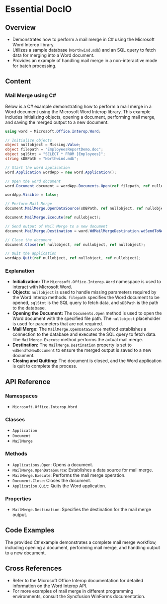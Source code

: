 <!--
source: image
domain: syncfusion-sdk
task: pdf-ocr-to-markdown
language: en (keep original; do not translate)
source_filename: page_330.jpeg
document_name: DocIo
page_number: 330
page_id: DocIo#page_330
product: Syncfusion Winforms
version: 11.4.0.26
timestamp: 2025-08-09T04:48:58Z
fidelity: lossless
-->

# Essential DocIO

## Overview
- Demonstrates how to perform a mail merge in C# using the Microsoft Word Interop library.
- Utilizes a sample database (`Northwind.mdb`) and an SQL query to fetch data for merging into a Word document.
- Provides an example of handling mail merge in a non-interactive mode for batch processing.

## Content

### Mail Merge using C#

Below is a C# example demonstrating how to perform a mail merge in a Word document using the Microsoft Word Interop library. This example includes initializing objects, opening a document, performing mail merge, and saving the merged output to a new document.

```csharp
using word = Microsoft.Office.Interop.Word;

// Initialize objects
object nullobject = Missing.Value;
object filepath = "EmployeesReportDemo.doc";
object sqlStmt = "SELECT * FROM [Employees]";
string sDBPath = "Northwind.mdb";

// Start the word application
word.Application wordApp = new word.Application();

// Open the word document
word.Document document = wordApp.Documents.Open(ref filepath, ref nullobject, ref nullobject, ref nullobject, ref nullobject, ref nullobject, ref nullobject, ref nullobject, ref nullobject, ref nullobject, ref nullobject, ref nullobject, ref nullobject, ref nullobject, ref nullobject, ref nullobject);

wordApp.Visible = false;

// Perform Mail Merge
document.MailMerge.OpenDataSource(sDBPath, ref nullobject, ref nullobject, ref nullobject, ref nullobject, ref nullobject, ref nullobject, ref nullobject, ref nullobject, ref nullobject, ref sqlStmt, ref nullobject, ref nullobject, ref nullobject);

document.MailMerge.Execute(ref nullobject);

// Send output of Mail Merge to a new document
document.MailMerge.Destination = word.WdMailMergeDestination.wdSendToNewDocument;

// Close the document
document.Close(ref nullobject, ref nullobject, ref nullobject);

// Quit the application
wordApp.Quit(ref nullobject, ref nullobject, ref nullobject);
```

### Explanation
- **Initialization:** The `Microsoft.Office.Interop.Word` namespace is used to interact with Microsoft Word.
- **Objects:** `nullobject` is used to handle missing parameters required by the Word Interop methods. `filepath` specifies the Word document to be opened, `sqlStmt` is the SQL query to fetch data, and `sDBPath` is the path to the database.
- **Opening the Document:** The `Documents.Open` method is used to open the Word document with the specified file path. The `nullobject` placeholder is used for parameters that are not required.
- **Mail Merge:** The `MailMerge.OpenDataSource` method establishes a connection to the database and executes the SQL query to fetch data. The `MailMerge.Execute` method performs the actual mail merge.
- **Destination:** The `MailMerge.Destination` property is set to `wdSendToNewDocument` to ensure the merged output is saved to a new document.
- **Closing and Quitting:** The document is closed, and the Word application is quit to complete the process.

## API Reference

### Namespaces
- `Microsoft.Office.Interop.Word`

### Classes
- `Application`
- `Document`
- `MailMerge`

### Methods
- `Applications.Open`: Opens a document.
- `MailMerge.OpenDataSource`: Establishes a data source for mail merge.
- `MailMerge.Execute`: Performs the mail merge operation.
- `Document.Close`: Closes the document.
- `Application.Quit`: Quits the Word application.

### Properties
- `MailMerge.Destination`: Specifies the destination for the mail merge output.

## Code Examples

The provided C# example demonstrates a complete mail merge workflow, including opening a document, performing mail merge, and handling output to a new document.

## Cross References

- Refer to the Microsoft Office Interop documentation for detailed information on the Word Interop API.
- For more examples of mail merge in different programming environments, consult the Syncfusion WinForms documentation.

<!-- tags: [docio, mailmerge, csharp, wordinterop, syncfusionwinforms] keywords: [office, interop, document, database, sql, merge, application] -->